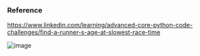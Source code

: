 ### Reference

https://www.linkedin.com/learning/advanced-core-python-code-challenges/find-a-runner-s-age-at-slowest-race-time

![image](https://user-images.githubusercontent.com/70569635/147766226-332a0a9c-91cd-4d0a-b605-fec7b849d901.png)
